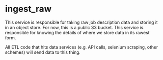 
# ingest_raw

This service is responsible for taking raw job description data and storing it in an object store. For now, this is a public S3 bucket. This service is responsible for knowing the details of where we store data in its rawest form.

All ETL code that hits data services (e.g. API calls, selenium scraping, other schemes) will send data to this thing.
